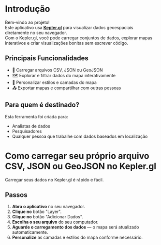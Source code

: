 # Introdução

Bem-vindo ao projeto!  
Este aplicativo usa **[Kepler.gl](https://kepler.gl/)** para visualizar dados geoespaciais diretamente no seu navegador.  
Com o Kepler.gl, você pode carregar conjuntos de dados, explorar mapas interativos e criar visualizações bonitas sem escrever código.

## Principais Funcionalidades

- 📍 Carregar arquivos CSV, JSON ou GeoJSON
- 🗺️ Explorar e filtrar dados do mapa interativamente
- 🎨 Personalizar estilos e camadas do mapa
- 📤 Exportar mapas e compartilhar com outras pessoas

## Para quem é destinado?

Esta ferramenta foi criada para:

- Analistas de dados
- Pesquisadores
- Qualquer pessoa que trabalhe com dados baseados em localização

# Como carregar seu próprio arquivo CSV, JSON ou GeoJSON no Kepler.gl

Carregar seus dados no Kepler.gl é rápido e fácil.

## Passos

1. **Abra o aplicativo** no seu navegador.
2. **Clique no** botão "Layer".
3. **Clique no** botão "Adicionar Dados".
4. **Escolha o seu arquivo** do seu computador.
5. **Aguarde o carregamento dos dados** — o mapa será atualizado automaticamente.
6. **Personalize** as camadas e estilos do mapa conforme necessário.

